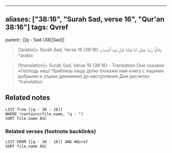 
---
aliases: ["38:16", "Surah Sad, verse 16", "Qur'an 38:16"]
tags: Qvref
---

parent:: [[q - Sad (38)|Sad]]

> [!arabic]+ Surah Sad, Verse 16 (38:16)
> <span class="quran-arabic">وَقَالُوا۟ رَبَّنَا عَجِّل لَّنَا قِطَّنَا قَبْلَ يَوْمِ ٱلْحِسَابِ</span>
^arabic

> [!translation]+ Surah Sad, Verse 16 (38:16) - Translation
> Они сказали: «Господь наш! Приблизь нашу долю (покажи нам книгу с нашими добрыми и злыми деяниями) до наступления Дня расчета».
^translation



## Related notes
```dataview
LIST from [[q - 38 - 16]]
WHERE !contains(file.name, "q - ")
SORT file.name ASC
```

### Related verses (footnote backlinks)
```dataview
LIST FROM [[q - 38 - 16]] AND #Qvref
SORT file.name ASC
```

